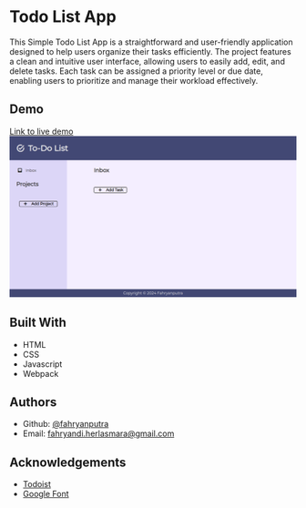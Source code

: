 
# Todo List App

This Simple Todo List App is a straightforward and user-friendly application designed to help users organize their tasks efficiently. The project features a clean and intuitive user interface, allowing users to easily add, edit, and delete tasks. Each task can be assigned a priority level or due date, enabling users to prioritize and manage their workload effectively.


## Demo

[Link to live demo](https://fahryanputra.github.io/todo-list-app/)
![Demo Image](./images/demo_image.png)


## Built With

- HTML
- CSS
- Javascript
- Webpack
## Authors

- Github: [@fahryanputra](https://www.github.com/fahryanputra)
- Email: [fahryandi.herlasmara@gmail.com](fahryandi.herlasmara@gmail.com)


## Acknowledgements

 - [Todoist](https://todoist.com/)
 - [Google Font](https://fonts.google.com/)
